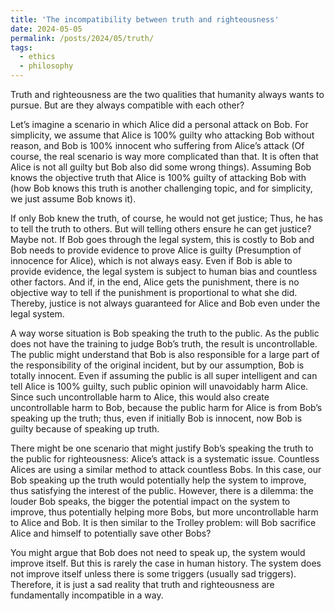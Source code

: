 ```yaml
---
title: 'The incompatibility between truth and righteousness'
date: 2024-05-05
permalink: /posts/2024/05/truth/
tags:
  - ethics
  - philosophy
---
```


Truth and righteousness are the two qualities that humanity always wants to pursue. But are they always compatible with each other? 

Let’s imagine a scenario in which Alice did a personal attack on Bob. For simplicity, we assume that Alice is 100% guilty who attacking Bob without reason, and Bob is 100% innocent who suffering from Alice’s attack (Of course, the real scenario is way more complicated than that. It is often that Alice is not all guilty but Bob also did some wrong things). Assuming Bob knows the objective truth that Alice is 100% guilty of attacking Bob with (how Bob knows this truth is another challenging topic, and for simplicity, we just assume Bob knows it).

If only Bob knew the truth, of course, he would not get justice; Thus, he has to tell the truth to others. But will telling others ensure he can get justice? Maybe not. If Bob goes through the legal system, this is costly to Bob and Bob needs to provide evidence to prove Alice is guilty (Presumption of innocence for Alice), which is not always easy. Even if Bob is able to provide evidence, the legal system is subject to human bias and countless other factors. And if, in the end, Alice gets the punishment, there is no objective way to tell if the punishment is proportional to what she did. Thereby, justice is not always guaranteed for Alice and Bob even under the legal system. 

A way worse situation is Bob speaking the truth to the public. As the public does not have the training to judge Bob’s truth, the result is uncontrollable. The public might understand that Bob is also responsible for a large part of the responsibility of the original incident, but by our assumption, Bob is totally innocent. Even if assuming the public is all super intelligent and can tell Alice is 100% guilty, such public opinion will unavoidably harm Alice. Since such uncontrollable harm to Alice, this would also create uncontrollable harm to Bob, because the public harm for Alice is from Bob’s speaking up the truth; thus, even if initially Bob is innocent, now Bob is guilty because of speaking up truth. 

There might be one scenario that might justify Bob’s speaking the truth to the public for righteousness: Alice’s attack is a systematic issue. Countless Alices are using a similar method to attack countless Bobs. In this case, our Bob speaking up the truth would potentially help the system to improve, thus satisfying the interest of the public. However, there is a dilemma: the louder Bob speaks, the bigger the potential impact on the system to improve, thus potentially helping more Bobs, but more uncontrollable harm to Alice and Bob. It is then similar to the Trolley problem: will Bob sacrifice Alice and himself to potentially save other Bobs? 

You might argue that Bob does not need to speak up, the system would improve itself. But this is rarely the case in human history. The system does not improve itself unless there is some triggers (usually sad triggers). Therefore, it is just a sad reality that truth and righteousness are fundamentally incompatible in a way. 
